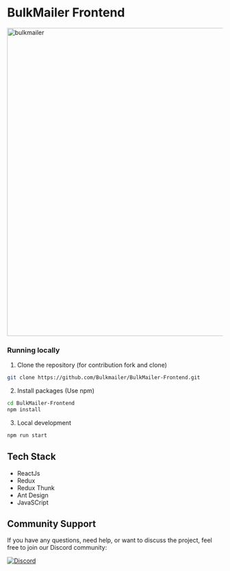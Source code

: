 # BulkMailer Frontend

<img width="719" alt="bulkmailer" src="https://github.com/Bulkmailer/BulkMailer-Backend/assets/97229491/0795675f-2225-445e-9955-66f87bf84b9a">

### Running locally

1. Clone the repository (for contribution fork and clone)

```sh
git clone https://github.com/Bulkmailer/BulkMailer-Frontend.git
```

2. Install packages (Use npm)

```sh
cd BulkMailer-Frontend
npm install
```

3. Local development

```sh
npm run start
```

## Tech Stack

- ReactJs
- Redux
- Redux Thunk
- Ant Design
- JavaSCript

## Community Support

If you have any questions, need help, or want to discuss the project, feel free to join our Discord community:

[![Discord](https://img.shields.io/badge/Discord-Join%20Community-blue)](https://discord.gg/vRSfjq2h)

